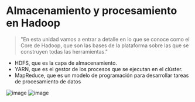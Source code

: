 # Almacenamiento y procesamiento en Hadoop

> "En esta unidad vamos a entrar a detalle en lo que se conoce como el Core de Hadoop, que
son las bases de la plataforma sobre las que se construyen todas las herramientas."

- HDFS, que es la capa de almacenamiento.
- YARN, que es el gestor de los procesos que se ejecutan en el clúster.
- MapReduce, que es un modelo de programación para desarrollar tareas de
procesamiento de datos

![image](https://github.com/victoriajm07/IABD/assets/122750285/89769250-b3b0-4b1f-8a2a-cf9847a2543b)
![image](https://github.com/victoriajm07/IABD/assets/122750285/0a92dacc-2e69-454b-81df-e68ce003f04f)
